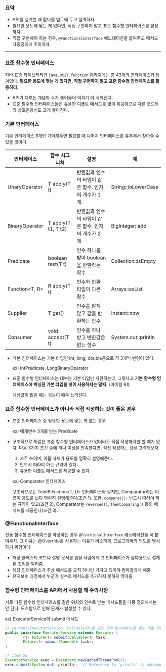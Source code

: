 ### 요약

- API를 설계할 때 람다를 염두에 두고 설계하자.
- 필요한 용도에 맞는 게 있다면, 직접 구현하지 말고 표준 함수형 인터페이스를 활용하자.
- 직접 구현해야 하는 경우, `@FunctionalInterface` 애노테이션을 붙여주고 메서드 다중정의에 주의하자.

---

### 표준 함수형 인터페이스

자바 표준 라이브러리인 `java.util.function` 패키지에는 총 43개의 인터페이스가 담겨있다. **필요한 용도에 맞는 게 있다면, 직접 구현하지 말고 표준 함수형 인터페이스를 활용하라.**

- API가 다루는 개념의 수가 줄어들어 익히기 더 쉬워진다.
- 표준 함수형 인터페이스들은 유용한 디폴트 메서드를 많이 제공하므로 다른 코드와의 상호운용성도 크게 좋아진다.

### 기본 인터페이스

기본 인터페이스 6개만 기억해두면 필요할 때 나머지 인터페이스를 유추해서 찾아쓸 수 있을 것이다.

| 인터페이스 | 함수 시그니처 | 설명 | 예 |
| --- | --- | --- | --- |
| UnaryOperator<T> | T apply(T t) | 반환값과 인수의 타입이 같은 함수. 인자의 개수가 1개. | String::toLowerCase |
| BinaryOperator<T> | T apply(T t1, T t2) | 반환값과 인수의 타입이 같은 함수. 인자의 개수가 2개. | BigInteger::add |
| Predicate<T> | boolean test(T t) | 인수 하나를 받아 boolean을 반환하는 함수 | Collection::isEmpty |
| Function<T, R> | R apply(T t) | 인수와 반환 타입이 다른 함수 | Arrays::asList |
| Supplier<T> | T get() | 인수를 받지 않고 값을 반환하는 함수 | Instant::now |
| Consumer<T> | void accept(T t) | 인수를 하나 받고 반환값은 없는 함수 | System.out::println |
- 기본 인터페이스는 기본 타입인 int, long, double용으로 각 3개씩 변형이 있다.
    
    ex) IntPredicate, LongBinaryOperator
    
- 표준 함수형 인터페이스는 대부분 기본 타입만 지원하는데, 그렇다고 **기본 함수형 인터페이스에 박싱된 기본 타입을 넣어 사용하지는 말자.** (아이템 61)
    
    계산량이 많을 때는 성능이 매우 느려진다.
    

### 표준 함수형 인터페이스가 아니라 직접 작성하는 것이 좋은 경우

- 표준 인터페이스 중 필요한 용도에 맞는 게 없는 경우
    
    ex) 매개변수 3개를 받는 Predicate
    
- 구조적으로 똑같은 표준 함수형 인터페이스가 있더라도 직접 작성해야만 할 때가 있다. 다음 3가지 조건 중에 하나 이상을 만족한다면, 직접 작성하는 것을 고려해보자.
    1. 자주 쓰이며, 이름 자체가 용도를 명확히 설명해준다.
    2. 반드시 따라야 하는 규약이 있다.
    3. 유용한 디폴트 메서드를 제공할 수 있다.
    
    ex) Comparator<T> 인터페이스
    
    구조적으로는 ToIntBiFuction<T, U> 인터페이스와 같지만, Comparator라는 이름이 용도를 보다 명확히 설명해준다(조건 1). 또한, `compare()`는 반드시 따라야 하는 규약이 있고(조건 2), Comparator는 `reversed()`, `thenComparing()` 등의 메서드를 제공한다(조건 3).
    

### @FunctionalInterface

전용 함수형 인터페이스를 작성하는 경우 `@FunctionalInterface` 애노테이션을 꼭 붙여주자. 그 이유는 @Override를 사용하는 이유가 비슷하게, 프로그래머의 의도를 명시하기 위함이다.

- 해당 클래스의 코드나 설명 문서를 읽을 사람에게 그 인터페이스가 람다용으로 설계된 것임을 알려줌
- 해당 인터페이스가 추상 메서드를 오직 하나만 가지고 있어야 컴파일되게 해줌
- 유지보수 과정에서 누군가 실수로 메서드를 추가하지 못하게 막아줌

### 함수형 인터페이스를 API에서 사용할 때 주의사항

서로 다른 함수형 인터페이스를 같은 위치의 인수로 받는 메서드들을 다중 정의해서는 안 된다. 모호함으로 인해 문제가 발생할 수 있다.

ex) ExecutorService의 submit 메서드

```java
// current/ExecutorService: Callable<T>를 받는 것과 Runnable을 받는 것을 다중정의했다.
public interface ExecutorService extends Executor {
		<T> Future<T> submit(Callable<T> task);
		Future<?> submit(Runnable task);
}

// item 52
ExecutorService exec = Executors.newCachedThreadPool();
exec.submit(System.out::println);  // Reference to 'println' is ambiguous, both 'println()' and 'println(boolean)' match
```
